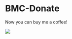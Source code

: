 # BMC-Donate

Now you can buy me a coffee!

<a href="https://www.buymeacoffee.com/CarlosDev21"><img src="https://img.buymeacoffee.com/button-api/?text=Buy me a coffee&emoji=&slug=CarlosDev21&button_colour=40DCA5&font_colour=ffffff&font_family=Comic&outline_colour=000000&coffee_colour=FFDD00" /></a>
